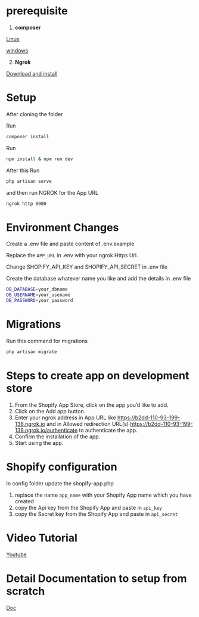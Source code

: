 # prerequisite
1. **composer**

[Linux](https://getcomposer.org/download/)

[windows](https://getcomposer.org/download/)

2. **Ngrok**

[Download and install](https://ngrok.com/download)

# Setup
After cloning the folder

Run
```bash
composer install
```
Run
```bash
npm install & npm run dev
```
After this
Run
```bash
php artisan serve
```

and then run NGROK for the App URL

```bash
ngrok http 8000
```

# Environment Changes
Create a .env file and paste content of .env.example

Replace the `APP_URL` in .env with your ngrok Https Url.

Change SHOPIFY_API_KEY and SHOPIFY_API_SECRET in .env file

Create the database whatever name you like and add the details in .env file

```bash
DB_DATABASE=your_dbname
DB_USERNAME=your_usename
DB_PASSWORD=your_password
```

# Migrations
Run this command for migrations
```bash
php artisan migrate
```

# Steps to create app on development store
1. From the Shopify App Store, click on the app you’d like to add.
2. Click on the Add app button.
3. Enter your ngrok address in App URL like
   https://b2dd-110-93-199-138.ngrok.io
and in Allowed redirection URL(s)
https://b2dd-110-93-199-138.ngrok.io/authenticate
to authenticate the app.
4. Confirm the installation of the app.
5. Start using the app.


# Shopify configuration
In config folder update the shopify-app.php
1. replace the name `app_name` with your Shopify App name which you have created
2. copy the Api key from the Shopify App and paste in `api_key`  
3. copy the Secret key from the Shopify App and paste in `api_secret`

# Video Tutorial
[Youtube](https://www.youtube.com/watch?v=0SF0S2wn3cM&t=537s)

# Detail Documentation to setup from scratch 
[Doc](https://shamsuljewel.medium.com/make-a-shopify-app-with-laravel-framework-724c7095815c)

